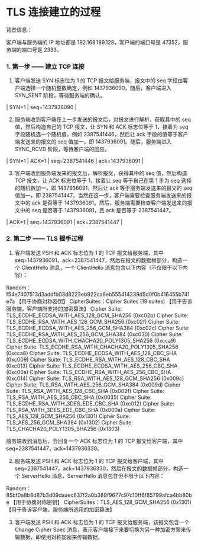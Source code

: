 # TLS 连接建立的过程

背景信息：

客户端与服务端的 IP 地址都是 192.168.189.128，客户端的端口号是 47352，服务端的端口号是 2333。

### 1. 第一步 —— 建立 TCP 连接

1. 客户端发送 SYN 标志位为 1 的 TCP 报文给服务端，报文中的 seq 字段由客户端选择一个随机整数确定，例如 1437936090。随后，客户端进入 SYN_SENT 阶段，等待服务端的确认。

| SYN=1 | seq=1437936090 |

2. 服务端收到客户端在上一步发送的报文后，对报文进行解析，获取其中的 seq 值，然后构造自己的 TCP 报文，让 SYN 和 ACK 标志位等于 1，接着为 seq 字段随机选一个随机值，例如 2387541446，然后让 ack 字段的值等于客户端发送来的报文的 seq 值加一，即 1437936091。随后，服务端进入 SYNC_RCVD 阶段，等待客户端的回应。

| SYN=1 | ACK=1 | seq=2387541446 | ack=1437936091 |

3. 客户端收到服务端发来的报文后，解析报文，获得其中的 seq 值，然后构造 TCP 报文，让 ACK 标志位等于 1，接着让 seq 等于自己在第 1 步为 seq 选择的随机数加一，即 1437936091，然后让 ack 等于服务端发送来的报文的 seq 值加一，即 2387541447。当然在这一步，客户端需要检查服务端发送来的报文中的 ack 是否等于 1437936091。然后，服务端需要检查客户端发送来的报文中的 seq 是否等于 1437936091，且 ack 是否等于 2387541447。

| ACK=1 | seq=1437936091 | ack=2387541447 |

### 2. 第二步 —— TLS 握手过程

1. 客户端发送 PSH 和 ACK 标志位为 1 的 TCP 报文给服务端，其中 seq=1437936091，ack=2387541447，然后在报文的数据帧部分，构造一个 ClientHello 消息，一个 ClientHello 消息包含以下内容（不仅限于以下内容）：

Random：f54e7407513d3addfb03d8223eb922ca8eb555414239d5d0f0b416455b741e7a 【用于协商对称密钥】
CipherSuites：Cipher Suites (19 suites)                                  【用于告诉服务端，客户端所支持的加密算法】
    Cipher Suite: TLS_ECDHE_ECDSA_WITH_AES_128_GCM_SHA256 (0xc02b)
    Cipher Suite: TLS_ECDHE_RSA_WITH_AES_128_GCM_SHA256 (0xc02f)
    Cipher Suite: TLS_ECDHE_ECDSA_WITH_AES_256_GCM_SHA384 (0xc02c)
    Cipher Suite: TLS_ECDHE_RSA_WITH_AES_256_GCM_SHA384 (0xc030)
    Cipher Suite: TLS_ECDHE_ECDSA_WITH_CHACHA20_POLY1305_SHA256 (0xcca9)
    Cipher Suite: TLS_ECDHE_RSA_WITH_CHACHA20_POLY1305_SHA256 (0xcca8)
    Cipher Suite: TLS_ECDHE_ECDSA_WITH_AES_128_CBC_SHA (0xc009)
    Cipher Suite: TLS_ECDHE_RSA_WITH_AES_128_CBC_SHA (0xc013)
    Cipher Suite: TLS_ECDHE_ECDSA_WITH_AES_256_CBC_SHA (0xc00a)
    Cipher Suite: TLS_ECDHE_RSA_WITH_AES_256_CBC_SHA (0xc014)
    Cipher Suite: TLS_RSA_WITH_AES_128_GCM_SHA256 (0x009c)
    Cipher Suite: TLS_RSA_WITH_AES_256_GCM_SHA384 (0x009d)
    Cipher Suite: TLS_RSA_WITH_AES_128_CBC_SHA (0x002f)
    Cipher Suite: TLS_RSA_WITH_AES_256_CBC_SHA (0x0035)
    Cipher Suite: TLS_ECDHE_RSA_WITH_3DES_EDE_CBC_SHA (0xc012)
    Cipher Suite: TLS_RSA_WITH_3DES_EDE_CBC_SHA (0x000a)
    Cipher Suite: TLS_AES_128_GCM_SHA256 (0x1301)
    Cipher Suite: TLS_AES_256_GCM_SHA384 (0x1302)
    Cipher Suite: TLS_CHACHA20_POLY1305_SHA256 (0x1303)

服务端收到消息后，会回复一个 ACK 标志位为 1 的 TCP 报文给客户端，其中 seq=2387541447，ack=1437936330。

2. 服务端发送 PSH 和 ACK 标志位为 1 的 TCP 报文给客户端，其中 seq=2387541447，ack=1437936330，然后在报文的数据帧部分，构造一个 ServerHello 消息，ServerHello 消息包含但不限于以下内容：

Random：85bf0a8b8d87b3d09daaec637f2a0b389f9677c97c10ff6f85799afca4bb80be 【用于协商对称密钥】
CipherSuites：TLS_AES_128_GCM_SHA256 (0x1301)                            【用于告诉客户端，服务端所选用的加密算法】

3. 客户端发送 PSH 和 ACK 标志位为 1 的 TCP 报文给服务端，该报文包含一个 Change Cipher Spec 消息，表示客户端接下来要切换为另一种加密方案来传输数据，即使用对称加密来传输数据。